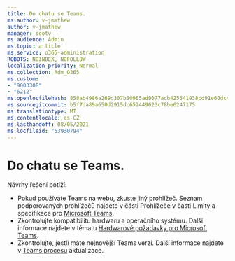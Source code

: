 ```yaml
---
title: Do chatu se Teams.
ms.author: v-jmathew
author: v-jmathew
manager: scotv
ms.audience: Admin
ms.topic: article
ms.service: o365-administration
ROBOTS: NOINDEX, NOFOLLOW
localization_priority: Normal
ms.collection: Adm_O365
ms.custom:
- "9003308"
- "6212"
ms.openlocfilehash: 858ab4986a269d307b50965ad9077adb425541938cd91e60dc470db27d81d954
ms.sourcegitcommit: b5f7da89a650d2915dc652449623c78be6247175
ms.translationtype: MT
ms.contentlocale: cs-CZ
ms.lasthandoff: 08/05/2021
ms.locfileid: "53930794"
---
```

# <a name="cant-upload-an-image-to-a-teams-chat"></a>Do chatu se Teams.

Návrhy řešení potíží:

- Pokud používáte Teams na webu, zkuste jiný prohlížeč. Seznam podporovaných prohlížečů najdete v části Prohlížeče v části Limity a specifikace pro [Microsoft Teams](https://docs.microsoft.com/microsoftteams/limits-specifications-teams).
- Zkontrolujte kompatibilitu hardwaru a operačního systému. Další informace najdete v tématu [Hardwarové požadavky pro Microsoft Teams](https://docs.microsoft.com/microsoftteams/hardware-requirements-for-the-teams-app).
- Zkontrolujte, jestli máte nejnovější Teams verzi. Další informace najdete v [Teams procesu](https://docs.microsoft.com/microsoftteams/teams-client-update) aktualizace.
